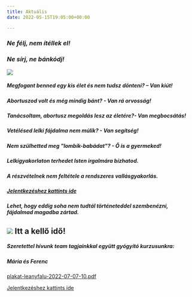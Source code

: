 ```yaml
---
title: Aktuális
date: 2022-05-15T19:05:00+00:00

---
```

### **_Ne félj, nem ítéllek el!_**

### **_Ne sírj, ne bánkódj!_**

![](/uploads/236119006_309811004265737_8324925701847262768_n.jpg)

##### Megfogant benned egy kis élet és nem tudsz dönteni? – **_Van kiút!_**

##### Abortuszod volt és még mindig bánt? - **_Van rá orvosság_**_!_

##### Tanácsoltam, abortusz megoldás lesz az életére?- **_Van megbocsátás!_**

##### Vetélésed lelki fájdalma nem múlik? - **_Van segítség!_**

##### Nem szülhetted meg "lombik-babádat"? - **_Ő is a gyermeked!_**

##### Lelkigyakorlaton terhedet Isten irgalmára bízhatod.

##### A részvételnek nem feltétele a rendszeres vallásgyakorlás.

##### [Jelentkezéshez kattints ide](https://docs.google.com/forms/d/e/1FAIpQLSelGcU33X9XmPpw_vsGDoO09rN9m8KhA7Ym6EwkP0HtbU1ppA/viewform)

##### Lehet, hogy eddig soha nem tudtál történeteddel szembenézni, fájdalmad magadba zártad.

## ![](/uploads/71144982_2350512884996632_4872907544277811200_n.jpg)                  Itt a kellő idő!

##### Szeretettel hívunk team tagjainkkal együtt gyógyító kurzusunkra:

##### Mária és Ferenc

[plakat-leanyfalu-2022-07-07-10.pdf](/uploads/plakat-leanyfalu-2022-07-07-10.pdf "plakat-leanyfalu-2022-07-07-10.pdf")

[Jelentkezéshez kattints ide](https://docs.google.com/forms/d/e/1FAIpQLSelGcU33X9XmPpw_vsGDoO09rN9m8KhA7Ym6EwkP0HtbU1ppA/viewform)